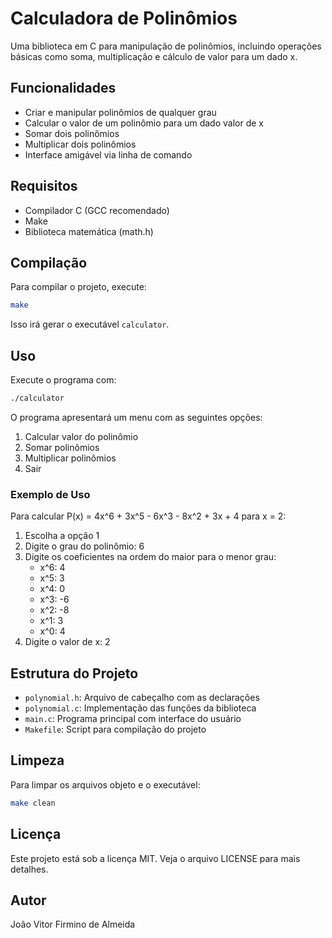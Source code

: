 # Calculadora de Polinômios

Uma biblioteca em C para manipulação de polinômios, incluindo operações básicas como soma, multiplicação e cálculo de valor para um dado x.

## Funcionalidades

- Criar e manipular polinômios de qualquer grau
- Calcular o valor de um polinômio para um dado valor de x
- Somar dois polinômios
- Multiplicar dois polinômios
- Interface amigável via linha de comando

## Requisitos

- Compilador C (GCC recomendado)
- Make
- Biblioteca matemática (math.h)

## Compilação

Para compilar o projeto, execute:

```bash
make
```

Isso irá gerar o executável `calculator`.

## Uso

Execute o programa com:

```bash
./calculator
```

O programa apresentará um menu com as seguintes opções:
1. Calcular valor do polinômio
2. Somar polinômios
3. Multiplicar polinômios
0. Sair

### Exemplo de Uso

Para calcular P(x) = 4x^6 + 3x^5 - 6x^3 - 8x^2 + 3x + 4 para x = 2:

1. Escolha a opção 1
2. Digite o grau do polinômio: 6
3. Digite os coeficientes na ordem do maior para o menor grau:
   - x^6: 4
   - x^5: 3
   - x^4: 0
   - x^3: -6
   - x^2: -8
   - x^1: 3
   - x^0: 4
4. Digite o valor de x: 2

## Estrutura do Projeto

- `polynomial.h`: Arquivo de cabeçalho com as declarações
- `polynomial.c`: Implementação das funções da biblioteca
- `main.c`: Programa principal com interface do usuário
- `Makefile`: Script para compilação do projeto

## Limpeza

Para limpar os arquivos objeto e o executável:

```bash
make clean
```

## Licença

Este projeto está sob a licença MIT. Veja o arquivo LICENSE para mais detalhes.

## Autor

João Vitor Firmino de Almeida 